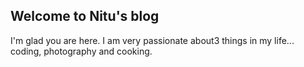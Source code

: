 ## Welcome to Nitu's blog

I'm glad you are here. I am very passionate about3 things in my life... coding, photography and cooking.
